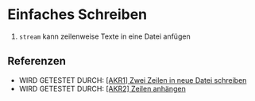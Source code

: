# Einfaches Schreiben

1. `stream` kann zeilenweise Texte in eine Datei anfügen

## Referenzen

* WIRD GETESTET DURCH: [[AKR1] Zwei Zeilen in neue Datei schreiben](../akr/1.md)
* WIRD GETESTET DURCH: [[AKR2] Zeilen anhängen](../akr/2.md)

